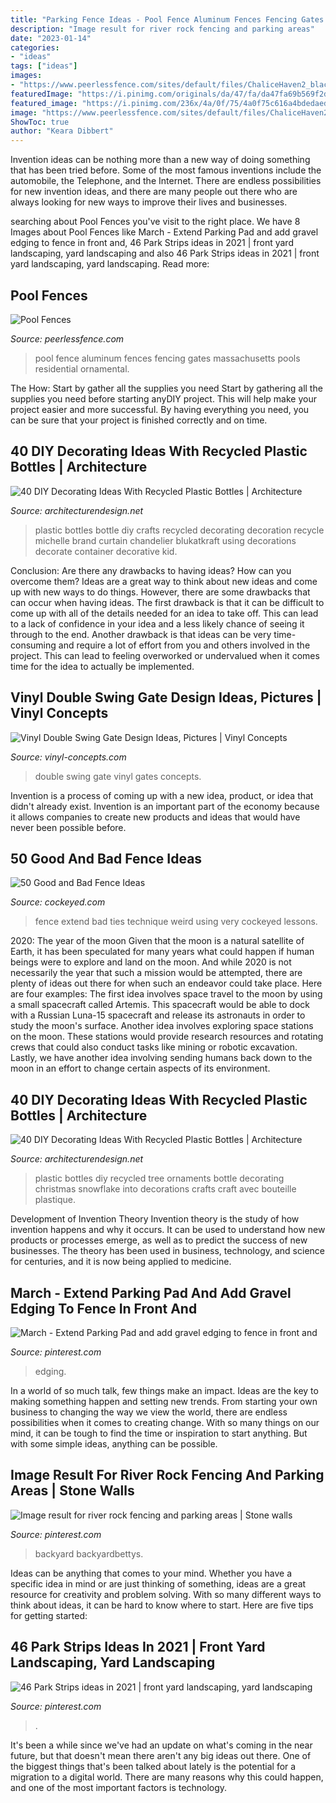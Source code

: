 ```yaml
---
title: "Parking Fence Ideas - Pool Fence Aluminum Fences Fencing Gates Massachusetts Pools Residential Ornamental"
description: "Image result for river rock fencing and parking areas"
date: "2023-01-14"
categories:
- "ideas"
tags: ["ideas"]
images:
- "https://www.peerlessfence.com/sites/default/files/ChaliceHaven2_black_0.jpg"
featuredImage: "https://i.pinimg.com/originals/da/47/fa/da47fa69b569f2d06805201445259816.jpg"
featured_image: "https://i.pinimg.com/236x/4a/0f/75/4a0f75c616a4bdedaede3d929452ffd4.jpg"
image: "https://www.peerlessfence.com/sites/default/files/ChaliceHaven2_black_0.jpg"
ShowToc: true
author: "Keara Dibbert"
---
```



Invention ideas can be nothing more than a new way of doing something that has been tried before. Some of the most famous inventions include the automobile, the Telephone, and the Internet. There are endless possibilities for new invention ideas, and there are many people out there who are always looking for new ways to improve their lives and businesses.

	

		
searching about Pool Fences you've visit to the right place. We have 8 Images about Pool Fences like March - Extend Parking Pad and add gravel edging to fence in front and, 46 Park Strips ideas in 2021 | front yard landscaping, yard landscaping and also 46 Park Strips ideas in 2021 | front yard landscaping, yard landscaping. Read more:
		
    
## Pool Fences

<img loading=lazy src="https://www.peerlessfence.com/sites/default/files/ChaliceHaven2_black_0.jpg" onerror="this.onerror=null;this.src='https://tse4.mm.bing.net/th?id=OIP.DJw8J5hwnSEvEe2u3hX96AHaHa&amp;pid=15.1';" alt="Pool Fences">

_Source: peerlessfence.com_

>pool fence aluminum fences fencing gates massachusetts pools residential ornamental. 

	

The How: Start by gather all the supplies you need
Start by gathering all the supplies you need before starting anyDIY project. This will help make your project easier and more successful. By having everything you need, you can be sure that your project is finished correctly and on time.

    
## 40 DIY Decorating Ideas With Recycled Plastic Bottles | Architecture

<img loading=lazy src="http://cdn.architecturendesign.net/wp-content/uploads/2014/09/DIY-Plastic-Bottles-ideas-4-2.jpg" onerror="this.onerror=null;this.src='https://tse4.mm.bing.net/th?id=OIP.sCR2CW4LfAk_nL8GVilFPwHaJ0&amp;pid=15.1';" alt="40 DIY Decorating Ideas With Recycled Plastic Bottles | Architecture">

_Source: architecturendesign.net_

>plastic bottles bottle diy crafts recycled decorating decoration recycle michelle brand curtain chandelier blukatkraft using decorations decorate container decorative kid. 

	

Conclusion: Are there any drawbacks to having ideas? How can you overcome them?
Ideas are a great way to think about new ideas and come up with new ways to do things. However, there are some drawbacks that can occur when having ideas. The first drawback is that it can be difficult to come up with all of the details needed for an idea to take off. This can lead to a lack of confidence in your idea and a less likely chance of seeing it through to the end. Another drawback is that ideas can be very time-consuming and require a lot of effort from you and others involved in the project. This can lead to feeling overworked or undervalued when it comes time for the idea to actually be implemented.

    
## Vinyl Double Swing Gate Design Ideas, Pictures | Vinyl Concepts

<img loading=lazy src="http://vinyl-concepts.com/wp-content/uploads/2017/02/vinyl-double-swing-gate-13.jpg" onerror="this.onerror=null;this.src='https://tse3.mm.bing.net/th?id=OIP.TJgPrpgkvERjxqd0R--gYgHaFj&amp;pid=15.1';" alt="Vinyl Double Swing Gate Design Ideas, Pictures | Vinyl Concepts">

_Source: vinyl-concepts.com_

>double swing gate vinyl gates concepts. 

	

Invention is a process of coming up with a new idea, product, or idea that didn't already exist. Invention is an important part of the economy because it allows companies to create new products and ideas that would have never been possible before.

    
## 50 Good And Bad Fence Ideas

<img loading=lazy src="http://www.cockeyed.com/lessons/fence/fence_sample47.jpg" onerror="this.onerror=null;this.src='https://tse3.mm.bing.net/th?id=OIP.H6VUQj8MMiGfTzfWUiduRQHaFk&amp;pid=15.1';" alt="50 Good and Bad Fence Ideas">

_Source: cockeyed.com_

>fence extend bad ties technique weird using very cockeyed lessons. 

	

2020: The year of the moon
Given that the moon is a natural satellite of Earth, it has been speculated for many years what could happen if human beings were to explore and land on the moon. And while 2020 is not necessarily the year that such a mission would be attempted, there are plenty of ideas out there for when such an endeavor could take place. Here are four examples: 
The first idea involves space travel to the moon by using a small spacecraft called Artemis. This spacecraft would be able to dock with a Russian Luna-15 spacecraft and release its astronauts in order to study the moon's surface. 
Another idea involves exploring space stations on the moon. These stations would provide research resources and rotating crews that could also conduct tasks like mining or robotic excavation. 
Lastly, we have another idea involving sending humans back down to the moon in an effort to change certain aspects of its environment.

    
## 40 DIY Decorating Ideas With Recycled Plastic Bottles | Architecture

<img loading=lazy src="http://cdn.architecturendesign.net/wp-content/uploads/2014/09/DIY-Plastic-Bottles-ideas-16.jpg" onerror="this.onerror=null;this.src='https://tse4.mm.bing.net/th?id=OIP.eAz1sgzQdMvPwnYyzwW2YQHaKf&amp;pid=15.1';" alt="40 DIY Decorating Ideas With Recycled Plastic Bottles | Architecture">

_Source: architecturendesign.net_

>plastic bottles diy recycled tree ornaments bottle decorating christmas snowflake into decorations crafts craft avec bouteille plastique. 

	

Development of Invention Theory
Invention theory is the study of how invention happens and why it occurs. It can be used to understand how new products or processes emerge, as well as to predict the success of new businesses. The theory has been used in business, technology, and science for centuries, and it is now being applied to medicine.

    
## March - Extend Parking Pad And Add Gravel Edging To Fence In Front And

<img loading=lazy src="https://i.pinimg.com/originals/da/47/fa/da47fa69b569f2d06805201445259816.jpg" onerror="this.onerror=null;this.src='https://tse4.mm.bing.net/th?id=OIP.DzoBgNGUKOTq1HQWcwi4gwHaJ4&amp;pid=15.1';" alt="March - Extend Parking Pad and add gravel edging to fence in front and">

_Source: pinterest.com_

>edging. 

	

In a world of so much talk, few things make an impact. Ideas are the key to making something happen and setting new trends. From starting your own business to changing the way we view the world, there are endless possibilities when it comes to creating change. With so many things on our mind, it can be tough to find the time or inspiration to start anything. But with some simple ideas, anything can be possible.

    
## Image Result For River Rock Fencing And Parking Areas | Stone Walls

<img loading=lazy src="https://i.pinimg.com/originals/01/36/f5/0136f571cffdd3e80f999b9e6e87dd70.jpg" onerror="this.onerror=null;this.src='https://tse1.mm.bing.net/th?id=OIP.eYCOY8c6VJRb-J7stVOjRAHaFj&amp;pid=15.1';" alt="Image result for river rock fencing and parking areas | Stone walls">

_Source: pinterest.com_

>backyard backyardbettys. 

	

Ideas can be anything that comes to your mind. Whether you have a specific idea in mind or are just thinking of something, ideas are a great resource for creativity and problem solving. With so many different ways to think about ideas, it can be hard to know where to start. Here are five tips for getting started: 

    
## 46 Park Strips Ideas In 2021 | Front Yard Landscaping, Yard Landscaping

<img loading=lazy src="https://i.pinimg.com/236x/4a/0f/75/4a0f75c616a4bdedaede3d929452ffd4.jpg" onerror="this.onerror=null;this.src='https://tse2.mm.bing.net/th?id=OIP.s40KoK_POMrPNZ4F9vuHAgAAAA&amp;pid=15.1';" alt="46 Park Strips ideas in 2021 | front yard landscaping, yard landscaping">

_Source: pinterest.com_

>. 

	

It's been a while since we've had an update on what's coming in the near future, but that doesn't mean there aren't any big ideas out there. One of the biggest things that's been talked about lately is the potential for a migration to a digital world. There are many reasons why this could happen, and one of the most important factors is technology.

